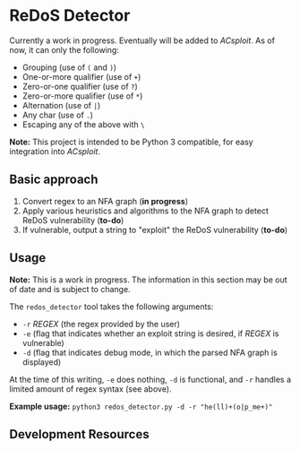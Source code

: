 ReDoS Detector
==============

Currently a work in progress. Eventually will be added to *ACsploit*. As of now, it can only the following:


  * Grouping (use of `(` and `)`)
  * One-or-more qualifier (use of `+`)
  * Zero-or-one qualifier (use of `?`)
  * Zero-or-more qualifier (use of `*`)
  * Alternation (use of `|`)
  * Any char (use of `.`)
  * Escaping any of the above with `\`
  
**Note:** This project is intended to be Python 3 compatible, for easy integration into *ACsploit*.


Basic approach
--------------

  1. Convert regex to an NFA graph (**in progress**)
  2. Apply various heuristics and algorithms to the NFA graph to detect ReDoS vulnerability (**to-do**)
  3. If vulnerable, output a string to "exploit" the ReDoS vulnerability (**to-do**)
  
Usage
-----

**Note:** This is a work in progress. The information in this section may be out of date and is subject to change.

The `redos_detector` tool takes the following arguments:

  * `-r` *REGEX* (the regex provided by the user)
  * `-e` (flag that indicates whether an exploit string is desired, if *REGEX* is vulnerable)
  * `-d` (flag that indicates debug mode, in which the parsed NFA graph is displayed)

At the time of this writing, `-e` does nothing, `-d` is functional, and `-r` handles a limited amount of regex syntax (see above).

**Example usage:** `python3 redos_detector.py -d -r "he(ll)+(o|p_me+)"`

Development Resources
---------------------
